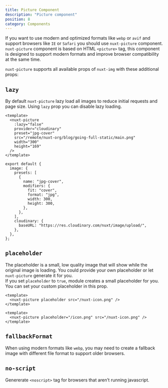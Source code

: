 ```yaml
---
title: Picture Component
description: "Picture component"
position: 8
category: Components
---
```


If you want to use modern and optimized formats like `webp` or `avif` and support browsers like `IE` or `Safari` you should use `nuxt-picture` component. `nuxt-picture` component is based on HTML `<picture>` tag, this component is designed to support modern formats and improve browser compatibility at the same time.

`nuxt-picture` supports all available props of `nuxt-img` with these additional props:

## `lazy`

By default `nuxt-picture` lazy load all images to reduce initial requests and page size. Using `lazy` prop you can disable lazy loading.

<code-group>
  <code-block label="index.vue" active>

```vue{}[index.vue]
<template>
  <nuxt-picture
    :lazy="false"
    provider="cloudinary"
    preset="jpg-cover"
    src="/remote/nuxt-org/blog/going-full-static/main.png"
    width="300"
    height="169"
  />
</template>
```

  </code-block>
  <code-block label="nuxt.config.js">

```js{}[nuxt.config.js]
export default {
  image: {
    presets: [
      {
        name: "jpg-cover",
        modifiers: {
          fit: "cover",
          format: "jpg",
          width: 300,
          height: 300,
        },
      },
    ],
    cloudinary: {
      baseURL: "https://res.cloudinary.com/nuxt/image/upload/",
    },
  },
};
```

  </code-block>
  <code-block label="Preview">

  <div class="text-center p-4 bg-gray-800 rounded-b-md">
    <nuxt-picture lazy="false" provider="cloudinary" preset="jpg-cover" src="/remote/nuxt-org/blog/going-full-static/main.png" />
  </div>

  </code-block>
</code-group>

## `placeholder`

The placeholder is a small, low quality image that will show while the original image is loading. You could provide your own placeholder or let `nuxt-picture` generate it for you.  
If you set `placeholder` to `true`, module creates a small placeholder for you. You can set your custom placeholder in this prop.

<code-group>
  <code-block label="Auto Generate" active>

```vue{}[index.vue]
<template>
  <nuxt-picture placeholder src="/nuxt-icon.png" />
</template>
```

  </code-block>
  <code-block label="Custom Placeholder">

```vue{}[index.vue]
<template>
  <nuxt-picture placeholder="/icon.png" src="/nuxt-icon.png" />
</template>
```

  </code-block>
  <code-block label="Preview">

  <div class="text-center p-4 bg-gray-800 rounded-b-md">
    <nuxt-picture placeholder="/icon.png" src="/nuxt-icon.png"></nuxt-picture>
  </div>

  </code-block>
</code-group>

## `fallbackFormat`

When using modern formats like `webp`, you may need to create a fallback image with different file format to support older browsers.

## `no-script`

Genererate `<noscript>` tag for browsers that aren’t running javascript.

